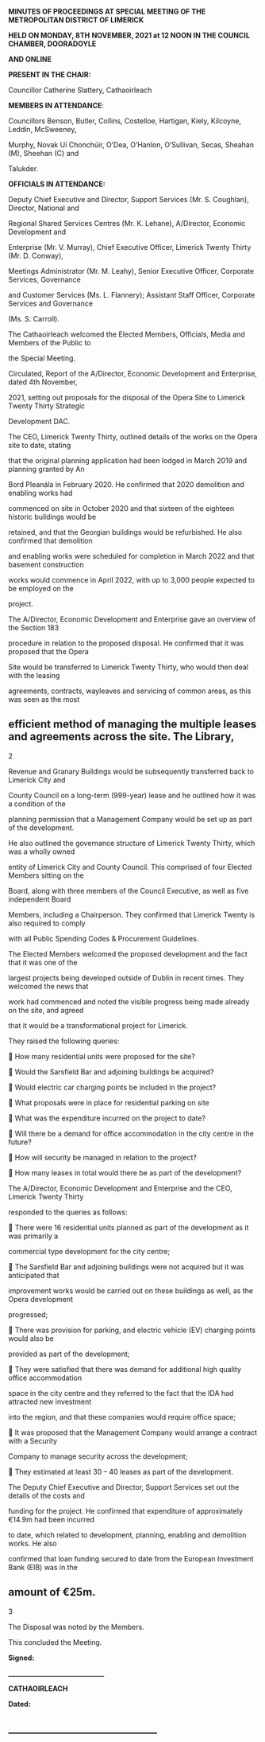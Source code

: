 **MINUTES OF PROCEEDINGS AT SPECIAL MEETING OF THE METROPOLITAN DISTRICT OF LIMERICK**

**HELD ON MONDAY, 8TH** **NOVEMBER, 2021 at 12 NOON IN THE COUNCIL CHAMBER, DOORADOYLE**

**AND ONLINE**

**PRESENT IN THE CHAIR:**

Councillor Catherine Slattery, Cathaoirleach

**MEMBERS IN ATTENDANCE**:

Councillors Benson, Butler, Collins, Costelloe, Hartigan, Kiely, Kilcoyne, Leddin, McSweeney,

Murphy, Novak Uí Chonchúir, O’Dea, O’Hanlon, O’Sullivan, Secas, Sheahan (M), Sheehan (C) and

Talukder.

**OFFICIALS IN ATTENDANCE:**

Deputy Chief Executive and Director, Support Services (Mr. S. Coughlan), Director, National and

Regional Shared Services Centres (Mr. K. Lehane), A/Director, Economic Development and

Enterprise (Mr. V. Murray), Chief Executive Officer, Limerick Twenty Thirty (Mr. D. Conway),

Meetings Administrator (Mr. M. Leahy), Senior Executive Officer, Corporate Services, Governance

and Customer Services (Ms. L. Flannery); Assistant Staff Officer, Corporate Services and Governance

(Ms. S. Carroll).

The Cathaoirleach welcomed the Elected Members, Officials, Media and Members of the Public to

the Special Meeting.

Circulated, Report of the A/Director, Economic Development and Enterprise, dated 4th November,

2021, setting out proposals for the disposal of the Opera Site to Limerick Twenty Thirty Strategic

Development DAC.

The CEO, Limerick Twenty Thirty, outlined details of the works on the Opera site to date, stating

that the original planning application had been lodged in March 2019 and planning granted by An

Bord Pleanála in February 2020. He confirmed that 2020 demolition and enabling works had

commenced on site in October 2020 and that sixteen of the eighteen historic buildings would be

retained, and that the Georgian buildings would be refurbished. He also confirmed that demolition

and enabling works were scheduled for completion in March 2022 and that basement construction

works would commence in April 2022, with up to 3,000 people expected to be employed on the

project.

The A/Director, Economic Development and Enterprise gave an overview of the Section 183

procedure in relation to the proposed disposal. He confirmed that it was proposed that the Opera

Site would be transferred to Limerick Twenty Thirty, who would then deal with the leasing

agreements, contracts, wayleaves and servicing of common areas, as this was seen as the most

efficient method of managing the multiple leases and agreements across the site. The Library,
---
2

Revenue and Granary Buildings would be subsequently transferred back to Limerick City and

County Council on a long-term (999-year) lease and he outlined how it was a condition of the

planning permission that a Management Company would be set up as part of the development.

He also outlined the governance structure of Limerick Twenty Thirty, which was a wholly owned

entity of Limerick City and County Council. This comprised of four Elected Members sitting on the

Board, along with three members of the Council Executive, as well as five independent Board

Members, including a Chairperson. They confirmed that Limerick Twenty is also required to comply

with all Public Spending Codes & Procurement Guidelines.

The Elected Members welcomed the proposed development and the fact that it was one of the

largest projects being developed outside of Dublin in recent times. They welcomed the news that

work had commenced and noted the visible progress being made already on the site, and agreed

that it would be a transformational project for Limerick.

They raised the following queries:

 How many residential units were proposed for the site?

 Would the Sarsfield Bar and adjoining buildings be acquired?

 Would electric car charging points be included in the project?

 What proposals were in place for residential parking on site

 What was the expenditure incurred on the project to date?

 Will there be a demand for office accommodation in the city centre in the future?

 How will security be managed in relation to the project?

 How many leases in total would there be as part of the development?

The A/Director, Economic Development and Enterprise and the CEO, Limerick Twenty Thirty

responded to the queries as follows:

 There were 16 residential units planned as part of the development as it was primarily a

commercial type development for the city centre;

 The Sarsfield Bar and adjoining buildings were not acquired but it was anticipated that

improvement works would be carried out on these buildings as well, as the Opera development

progressed;

 There was provision for parking, and electric vehicle (EV) charging points would also be

provided as part of the development;

 They were satisfied that there was demand for additional high quality office accommodation

space in the city centre and they referred to the fact that the IDA had attracted new investment

into the region, and that these companies would require office space;

 It was proposed that the Management Company would arrange a contract with a Security

Company to manage security across the development;

 They estimated at least 30 – 40 leases as part of the development.

The Deputy Chief Executive and Director, Support Services set out the details of the costs and

funding for the project. He confirmed that expenditure of approximately €14.9m had been incurred

to date, which related to development, planning, enabling and demolition works. He also

confirmed that loan funding secured to date from the European Investment Bank (EIB) was in the

amount of €25m.
---
3

The Disposal was noted by the Members.

This concluded the Meeting.

**Signed:**

**\_\_\_\_\_\_\_\_\_\_\_\_\_\_\_\_\_\_\_\_\_\_\_\_\_\_\_\_\_**

**CATHAOIRLEACH**

**Dated:**

**\_\_\_\_\_\_\_\_\_\_\_\_\_\_\_\_\_\_\_\_\_\_\_\_\_\_\_\_\_\_**
---
